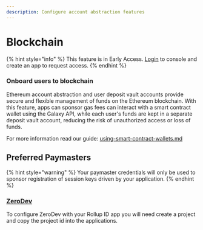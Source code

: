 ```yaml
---
description: Configure account abstraction features
---
```


# Blockchain

{% hint style="info" %}
This feature is in Early Access. [Login](https://console.rollup.id) to console and create an app to request access.
{% endhint %}

### Onboard users to blockchain

Ethereum account abstraction and user deposit vault accounts provide secure and flexible management of funds on the Ethereum blockchain. With this feature, apps can sponsor gas fees can interact with a smart contract wallet using the Galaxy API, while each user's funds are kept in a separate deposit vault account, reducing the risk of unauthorized access or loss of funds.

For more information read our guide: [using-smart-contract-wallets.md](../../guides/using-smart-contract-wallets.md "mention")

## Preferred Paymasters

{% hint style="warning" %}
Your paymaster credentials will only be used to sponsor registration of session keys driven by your application.
{% endhint %}

### [ZeroDev](https://zerodev.app)

To configure ZeroDev with your Rollup ID app you will need create a project and copy the project id into the applications.
